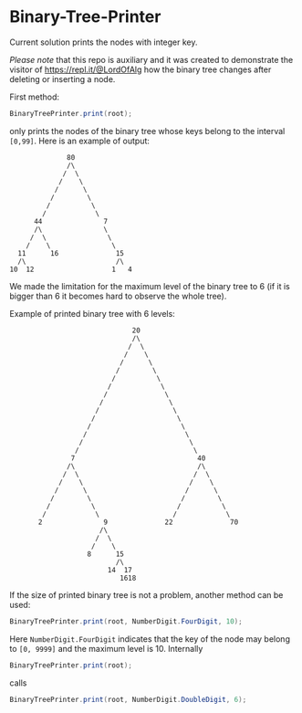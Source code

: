 # Binary-Tree-Printer

Current solution prints the nodes with integer key. 

<i>Please note</i> that this repo is auxiliary and it was created to demonstrate the visitor of https://repl.it/@LordOfAlg how the binary tree changes after deleting or inserting a node. 

First method:
```java
BinaryTreePrinter.print(root);
```
only prints the nodes of the binary tree whose keys belong to the interval `[0,99]`. Here is an example of output:
```
              80
              /\
             /  \
            /    \
           /      \
          /        \
         /          \
        /            \
      44               7
      /\               \
     /  \               \
    /    \               \
  11      16              15
  /\                      /\
10  12                   1   4
```
We made the limitation for the maximum level of the binary tree to 6 (if it is bigger than 6 it becomes hard to observe the whole tree).

Example of printed binary tree with 6 levels:
```
                              20
                              /\
                             /  \
                            /    \
                           /      \
                          /        \
                         /          \
                        /            \
                       /              \
                      /                \
                     /                  \
                    /                    \
                   /                      \
                  /                        \
                 /                          \
                /                            \
               7                              40
              /\                              /\
             /  \                            /  \
            /    \                          /    \
           /      \                        /      \
          /        \                      /        \
         /          \                    /          \
        /            \                  /            \
       2               9              22              70
                      /\
                     /  \
                    /    \
                   8      15
                          /\
                        14  17
                           1618
```
If the size of printed binary tree is not a problem, another method can be used:
```java
BinaryTreePrinter.print(root, NumberDigit.FourDigit, 10);
```
Here `NumberDigit.FourDigit` indicates that the key of the node may belong to `[0, 9999]` and the maximum level is 10. 
Internally
```java
BinaryTreePrinter.print(root);
```
calls
```java
BinaryTreePrinter.print(root, NumberDigit.DoubleDigit, 6);
```

